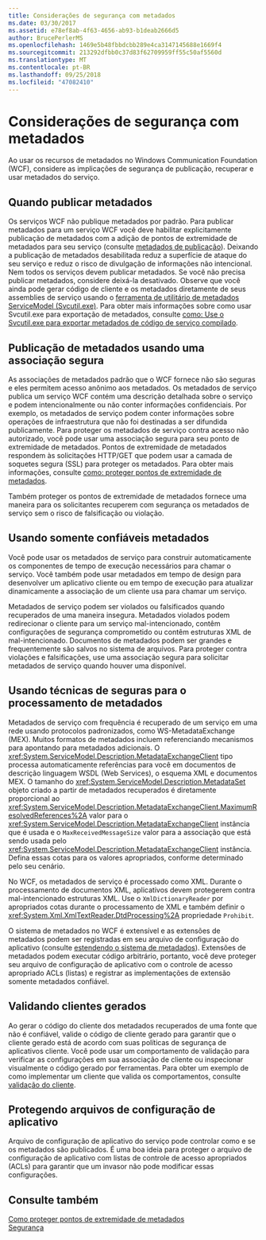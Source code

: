 ```yaml
---
title: Considerações de segurança com metadados
ms.date: 03/30/2017
ms.assetid: e78ef8ab-4f63-4656-ab93-b1deab2666d5
author: BrucePerlerMS
ms.openlocfilehash: 1469e5b48fbbdcbb289e4ca3147145688e1669f4
ms.sourcegitcommit: 213292dfbb0c37d83f62709959ff55c50af5560d
ms.translationtype: MT
ms.contentlocale: pt-BR
ms.lasthandoff: 09/25/2018
ms.locfileid: "47082410"
---
```

# <a name="security-considerations-with-metadata"></a>Considerações de segurança com metadados
Ao usar os recursos de metadados no Windows Communication Foundation (WCF), considere as implicações de segurança de publicação, recuperar e usar metadados do serviço.  
  
## <a name="when-to-publish-metadata"></a>Quando publicar metadados  
 Os serviços WCF não publique metadados por padrão. Para publicar metadados para um serviço WCF você deve habilitar explicitamente publicação de metadados com a adição de pontos de extremidade de metadados para seu serviço (consulte [metadados de publicação](../../../../docs/framework/wcf/feature-details/publishing-metadata.md)). Deixando a publicação de metadados desabilitada reduz a superfície de ataque do seu serviço e reduz o risco de divulgação de informações não intencional. Nem todos os serviços devem publicar metadados. Se você não precisa publicar metadados, considere deixá-la desativado. Observe que você ainda pode gerar código de cliente e os metadados diretamente de seus assemblies de serviço usando o [ferramenta de utilitário de metadados ServiceModel (Svcutil.exe)](../../../../docs/framework/wcf/servicemodel-metadata-utility-tool-svcutil-exe.md). Para obter mais informações sobre como usar Svcutil.exe para exportação de metadados, consulte [como: Use o Svcutil.exe para exportar metadados de código de serviço compilado](../../../../docs/framework/wcf/feature-details/how-to-use-svcutil-exe-to-export-metadata-from-compiled-service-code.md).  
  
## <a name="publishing-metadata-using-a-secure-binding"></a>Publicação de metadados usando uma associação segura  
 As associações de metadados padrão que o WCF fornece não são seguras e eles permitem acesso anônimo aos metadados. Os metadados de serviço publica um serviço WCF contém uma descrição detalhada sobre o serviço e podem intencionalmente ou não conter informações confidenciais. Por exemplo, os metadados de serviço podem conter informações sobre operações de infraestrutura que não foi destinadas a ser difundida publicamente. Para proteger os metadados de serviço contra acesso não autorizado, você pode usar uma associação segura para seu ponto de extremidade de metadados. Pontos de extremidade de metadados respondem às solicitações HTTP/GET que podem usar a camada de soquetes segura (SSL) para proteger os metadados. Para obter mais informações, consulte [como: proteger pontos de extremidade de metadados](../../../../docs/framework/wcf/feature-details/how-to-secure-metadata-endpoints.md).  
  
 Também proteger os pontos de extremidade de metadados fornece uma maneira para os solicitantes recuperem com segurança os metadados de serviço sem o risco de falsificação ou violação.  
  
## <a name="using-only-trusted-metadata"></a>Usando somente confiáveis metadados  
 Você pode usar os metadados de serviço para construir automaticamente os componentes de tempo de execução necessários para chamar o serviço. Você também pode usar metadados em tempo de design para desenvolver um aplicativo cliente ou em tempo de execução para atualizar dinamicamente a associação de um cliente usa para chamar um serviço.  
  
 Metadados de serviço podem ser violados ou falsificados quando recuperados de uma maneira insegura. Metadados violados podem redirecionar o cliente para um serviço mal-intencionado, contêm configurações de segurança comprometido ou contêm estruturas XML de mal-intencionado. Documentos de metadados podem ser grandes e frequentemente são salvos no sistema de arquivos. Para proteger contra violações e falsificações, use uma associação segura para solicitar metadados de serviço quando houver uma disponível.  
  
## <a name="using-safe-techniques-for-processing-metadata"></a>Usando técnicas de seguras para o processamento de metadados  
 Metadados de serviço com frequência é recuperado de um serviço em uma rede usando protocolos padronizados, como WS-MetadataExchange (MEX). Muitos formatos de metadados incluem referenciando mecanismos para apontando para metadados adicionais. O <xref:System.ServiceModel.Description.MetadataExchangeClient> tipo processa automaticamente referências para você em documentos de descrição linguagem WSDL (Web Services), o esquema XML e documentos MEX. O tamanho do <xref:System.ServiceModel.Description.MetadataSet> objeto criado a partir de metadados recuperados é diretamente proporcional ao <xref:System.ServiceModel.Description.MetadataExchangeClient.MaximumResolvedReferences%2A> valor para o <xref:System.ServiceModel.Description.MetadataExchangeClient> instância que é usada e o `MaxReceivedMessageSize` valor para a associação que está sendo usada pelo <xref:System.ServiceModel.Description.MetadataExchangeClient> instância. Defina essas cotas para os valores apropriados, conforme determinado pelo seu cenário.  
  
 No WCF, os metadados de serviço é processado como XML. Durante o processamento de documentos XML, aplicativos devem protegerem contra mal-intencionado estruturas XML. Use o `XmlDictionaryReader` por apropriados cotas durante o processamento de XML e também definir o <xref:System.Xml.XmlTextReader.DtdProcessing%2A> propriedade `Prohibit`.  
  
 O sistema de metadados no WCF é extensível e as extensões de metadados podem ser registradas em seu arquivo de configuração do aplicativo (consulte [estendendo o sistema de metadados](../../../../docs/framework/wcf/extending/extending-the-metadata-system.md)). Extensões de metadados podem executar código arbitrário, portanto, você deve proteger seu arquivo de configuração de aplicativo com o controle de acesso apropriado ACLs (listas) e registrar as implementações de extensão somente metadados confiável.  
  
## <a name="validating-generated-clients"></a>Validando clientes gerados  
 Ao gerar o código do cliente dos metadados recuperados de uma fonte que não é confiável, valide o código de cliente gerado para garantir que o cliente gerado está de acordo com suas políticas de segurança de aplicativos cliente. Você pode usar um comportamento de validação para verificar as configurações em sua associação de cliente ou inspecionar visualmente o código gerado por ferramentas. Para obter um exemplo de como implementar um cliente que valida os comportamentos, consulte [validação do cliente](../../../../docs/framework/wcf/samples/client-validation.md).  
  
## <a name="protecting-application-configuration-files"></a>Protegendo arquivos de configuração de aplicativo  
 Arquivo de configuração de aplicativo do serviço pode controlar como e se os metadados são publicados. É uma boa ideia para proteger o arquivo de configuração de aplicativo com listas de controle de acesso apropriados (ACLs) para garantir que um invasor não pode modificar essas configurações.  
  
## <a name="see-also"></a>Consulte também  
 [Como proteger pontos de extremidade de metadados](../../../../docs/framework/wcf/feature-details/how-to-secure-metadata-endpoints.md)  
 [Segurança](../../../../docs/framework/wcf/feature-details/security.md)
